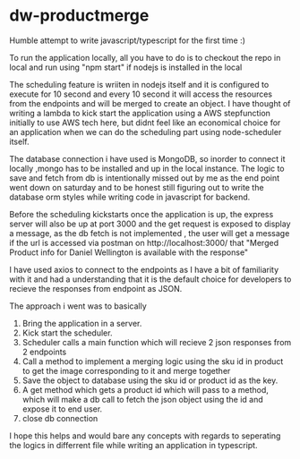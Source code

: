 # dw-productmerge
Humble attempt to write javascript/typescript for the first time :)


To run the application locally, all you have to do is to checkout the repo in local and run using "npm start" if nodejs is installed in the local

The scheduling feature is wriiten in nodejs itself and it is configured to execute for 10 second and every 10 second it will access the resources from the endpoints 
and will be merged to create an object. I have thought of writing a lambda to kick start the application using a AWS stepfunction initially to use AWS tech here, but didnt feel like an economical choice for an application when we can do the scheduling part using node-scheduler itself.

The database connection i have used is MongoDB, so inorder to connect it locally ,mongo has to be installed and up in the local instance.
The logic to save and fetch from db is intentionally missed out by me as the end point went down on saturday and to be honest still figuring out to write the database 
orm styles while writing code in javascript for backend.

Before the scheduling kickstarts once the application is up, the express server will also be up at port 3000 and the get request is exposed to display a message, as the db fetch is not implemented , the user will get a message if the url is accessed via postman on http://localhost:3000/ that "Merged Product info for Daniel Wellington is available with the response"

I have used axios to connect to the endpoints as I have a bit of familiarity with it and had a understanding that it is the default choice for developers to recieve the responses 
from endpoint as JSON.

The approach i went was to basically

1. Bring the application in a server.
2. Kick start the scheduler.
3. Scheduler calls a main function which will recieve 2 json responses from 2 endpoints
4. Call a method to implement a merging logic using the sku id in product to get the image corresponding to it and merge together
5. Save the object to database using the sku id or product id as the key.
6. A get method which gets a product id which will pass to a method, which will make a db call to fetch the json object using the id and expose it to end user.
7. close db connection

I hope this helps and would bare any concepts with regards to seperating the logics in differrent file while writing an application in typescript.
